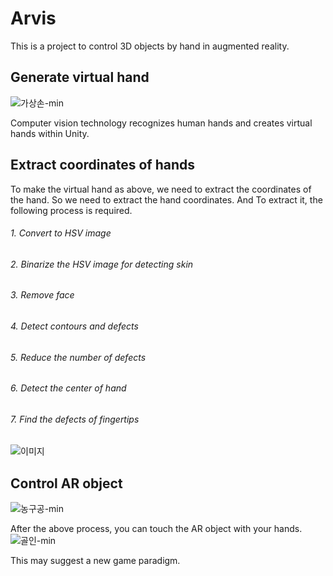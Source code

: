 # Arvis
This is a project to control 3D objects by hand in augmented reality.

## Generate virtual hand
![가상손-min](https://user-images.githubusercontent.com/44297538/71554026-2340dd00-2a5d-11ea-92dd-498606d9941f.gif)

Computer vision technology recognizes human hands and creates virtual hands within Unity.

## Extract coordinates of hands
To make the virtual hand as above, we need to extract the coordinates of the hand. So we need to extract the hand coordinates. And To extract it, the following process is required.
###### 1. Convert to HSV image
###### 2. Binarize the HSV image for detecting skin
###### 3. Remove face
###### 4. Detect contours and defects
###### 5. Reduce the number of defects
###### 6. Detect the center of hand
###### 7. Find the defects of fingertips
![이미지](https://user-images.githubusercontent.com/44297538/71554029-289e2780-2a5d-11ea-8311-94c66f48a949.gif)

## Control AR object
![농구공-min](https://user-images.githubusercontent.com/44297538/71554028-25a33700-2a5d-11ea-9621-2418b9f8902c.gif)

After the above process, you can touch the AR object with your hands.
![골인-min](https://user-images.githubusercontent.com/44297538/71554027-24720a00-2a5d-11ea-95ac-015020e35a23.gif)

This may suggest a new game paradigm.